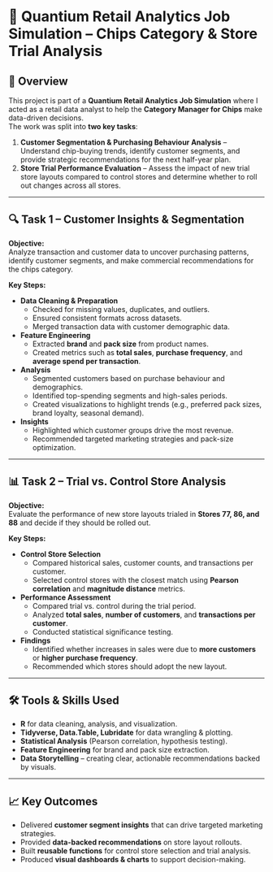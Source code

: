 # 🛒 Quantium Retail Analytics Job Simulation – Chips Category & Store Trial Analysis

## 📌 Overview
This project is part of a **Quantium Retail Analytics Job Simulation** where I acted as a retail data analyst to help the **Category Manager for Chips** make data-driven decisions.  
The work was split into **two key tasks**:  

1. **Customer Segmentation & Purchasing Behaviour Analysis** – Understand chip-buying trends, identify customer segments, and provide strategic recommendations for the next half-year plan.  
2. **Store Trial Performance Evaluation** – Assess the impact of new trial store layouts compared to control stores and determine whether to roll out changes across all stores.  

---

## 🔍 Task 1 – Customer Insights & Segmentation
**Objective:**  
Analyze transaction and customer data to uncover purchasing patterns, identify customer segments, and make commercial recommendations for the chips category.

**Key Steps:**
- **Data Cleaning & Preparation**
  - Checked for missing values, duplicates, and outliers.
  - Ensured consistent formats across datasets.
  - Merged transaction data with customer demographic data.
- **Feature Engineering**
  - Extracted **brand** and **pack size** from product names.
  - Created metrics such as **total sales**, **purchase frequency**, and **average spend per transaction**.
- **Analysis**
  - Segmented customers based on purchase behaviour and demographics.
  - Identified top-spending segments and high-sales periods.
  - Created visualizations to highlight trends (e.g., preferred pack sizes, brand loyalty, seasonal demand).
- **Insights**
  - Highlighted which customer groups drive the most revenue.
  - Recommended targeted marketing strategies and pack-size optimization.

---

## 📊 Task 2 – Trial vs. Control Store Analysis
**Objective:**  
Evaluate the performance of new store layouts trialed in **Stores 77, 86, and 88** and decide if they should be rolled out.

**Key Steps:**
- **Control Store Selection**
  - Compared historical sales, customer counts, and transactions per customer.
  - Selected control stores with the closest match using **Pearson correlation** and **magnitude distance** metrics.
- **Performance Assessment**
  - Compared trial vs. control during the trial period.
  - Analyzed **total sales**, **number of customers**, and **transactions per customer**.
  - Conducted statistical significance testing.
- **Findings**
  - Identified whether increases in sales were due to **more customers** or **higher purchase frequency**.
  - Recommended which stores should adopt the new layout.

---

## 🛠 Tools & Skills Used
- **R** for data cleaning, analysis, and visualization.
- **Tidyverse, Data.Table, Lubridate** for data wrangling & plotting.
- **Statistical Analysis** (Pearson correlation, hypothesis testing).
- **Feature Engineering** for brand and pack size extraction.
- **Data Storytelling** – creating clear, actionable recommendations backed by visuals.

---

## 📈 Key Outcomes
- Delivered **customer segment insights** that can drive targeted marketing strategies.
- Provided **data-backed recommendations** on store layout rollouts.
- Built **reusable functions** for control store selection and trial analysis.
- Produced **visual dashboards & charts** to support decision-making.


